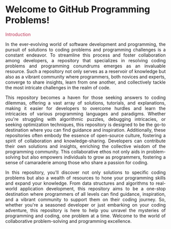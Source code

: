 # Welcome to GitHub Programming Problems!


<span style="color: #BE3455;">Introduction</span>

<p align="justify"> In the ever-evolving world of software development and programming, the pursuit of solutions to coding problems and programming challenges is a constant endeavor. To streamline this process and foster collaboration among developers, a repository that specializes in resolving coding problems and programming conundrums emerges as an invaluable resource. Such a repository not only serves as a reservoir of knowledge but also as a vibrant community where programmers, both novices and experts, converge to share insights, learn from one another, and collectively tackle the most intricate challenges in the realm of code.</p>

<p align="justify"> This repository becomes a haven for those seeking answers to coding dilemmas, offering a vast array of solutions, tutorials, and explanations, making it easier for developers to overcome hurdles and learn the intricacies of various programming languages and paradigms. Whether you're struggling with algorithmic puzzles, debugging intricacies, or seeking optimization techniques, this repository is designed to be the go-to destination where you can find guidance and inspiration. Additionally, these repositories often embody the essence of open-source culture, fostering a spirit of collaboration and knowledge-sharing. Developers can contribute their own solutions and insights, enriching the collective wisdom of the programming community. This collaborative ethos not only aids in problem-solving but also empowers individuals to grow as programmers, fostering a sense of camaraderie among those who share a passion for coding.</p>

<p align="justify"> In this repository, you'll discover not only solutions to specific coding problems but also a wealth of resources to hone your programming skills and expand your knowledge. From data structures and algorithms to real-world application development, this repository aims to be a one-stop destination where programmers of all levels can find guidance, inspiration, and a vibrant community to support them on their coding journey. So, whether you're a seasoned developer or just embarking on your coding adventure, this repository is here to help you unravel the mysteries of programming and coding, one problem at a time. Welcome to the world of collaborative problem-solving and programming excellence.</p>

